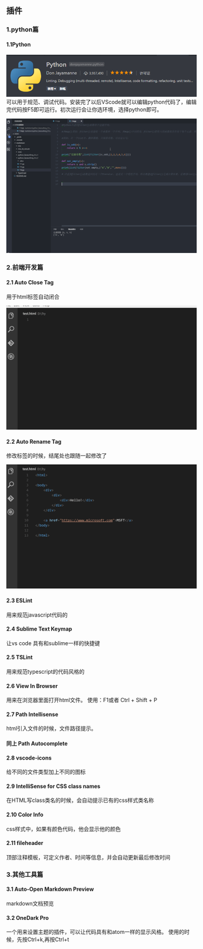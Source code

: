 ## 插件

### 1.python篇

#### 1.1Python
![](https://github.com/Gabrielkaliboy/images/blob/master/markdown/vscode/1.png?raw=true)
可以用于规范、调试代码。安装完了以后VScode就可以编辑python代码了，编辑完代码按F5即可运行。初次运行会让你选环境，选择python即可。

![](https://github.com/Gabrielkaliboy/images/blob/master/markdown/vscode/1.gif?raw=true)



### 2.前端开发篇

#### 2.1 Auto Close Tag
用于html标签自动闭合

![](https://github.com/Gabrielkaliboy/images/blob/master/markdown/vscode/2.gif?raw=true)


#### 2.2 Auto Rename Tag
修改标签的时候，结尾处也跟随一起修改了

![](https://github.com/Gabrielkaliboy/images/blob/master/markdown/vscode/3.gif?raw=true)

#### 2.3 ESLint
用来规范javascript代码的

#### 2.4 Sublime Text Keymap
让vs code 具有和sublime一样的快捷键

#### 2.5 TSLint
用来规范typescript的代码风格的

#### 2.6 View In Browser
用来在浏览器里面打开html文件。
使用：F1或者 Ctrl + Shift + P

#### 2.7 Path Intellisense
html引入文件的时候，文件路径提示。


#### 同上 Path Autocomplete
#### 2.8 vscode-icons
给不同的文件类型加上不同的图标


#### 2.9 IntelliSense for CSS class names
在HTML写class类名的时候，会自动提示已有的css样式类名称

#### 2.10 Color Info
css样式中，如果有颜色代码，他会显示他的颜色

#### 2.11 fileheader

顶部注释模板，可定义作者、时间等信息，并会自动更新最后修改时间
### 3.其他工具篇

#### 3.1 Auto-Open Markdown Preview
markdown文档预览

#### 3.2 OneDark Pro
一个用来设置主题的插件，可以让代码具有和atom一样的显示风格。
使用的时候，先按Ctrl+k,再按Ctrl+t